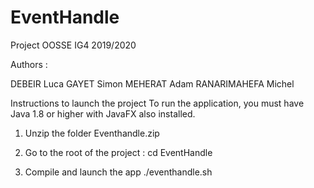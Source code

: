 # EventHandle
Project OOSSE IG4 2019/2020

Authors :

DEBEIR Luca
GAYET Simon
MEHERAT Adam
RANARIMAHEFA Michel

Instructions to launch the project
To run the application, you must have Java 1.8 or higher with JavaFX also installed.

1. Unzip the folder Eventhandle.zip

2. Go to the root of the project :
cd EventHandle

3. Compile and launch the app
./eventhandle.sh

